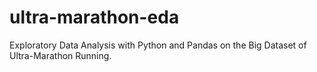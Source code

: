 # ultra-marathon-eda
Exploratory Data Analysis with Python and Pandas on the Big Dataset of Ultra-Marathon Running.
